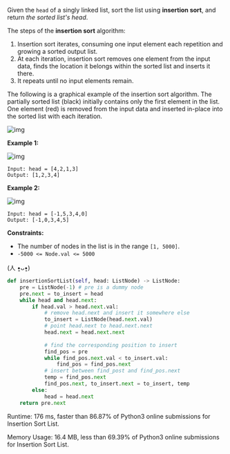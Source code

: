 Given the `head` of a singly linked list, sort the list using **insertion sort**, and return *the sorted list's head*.

The steps of the **insertion sort** algorithm:

1. Insertion sort iterates, consuming one input element each repetition and growing a sorted output list.
2. At each iteration, insertion sort removes one element from the input data, finds the location it belongs within the sorted list and inserts it there.
3. It repeats until no input elements remain.

The following is a graphical example of the insertion sort algorithm. The partially sorted list (black) initially contains only the first element in the list. One element (red) is removed from the input data and inserted in-place into the sorted list with each iteration.

![img](https://upload.wikimedia.org/wikipedia/commons/0/0f/Insertion-sort-example-300px.gif)

 

**Example 1:**

![img](https://assets.leetcode.com/uploads/2021/03/04/sort1linked-list.jpg)

```
Input: head = [4,2,1,3]
Output: [1,2,3,4]
```

**Example 2:**

![img](https://assets.leetcode.com/uploads/2021/03/04/sort2linked-list.jpg)

```
Input: head = [-1,5,3,4,0]
Output: [-1,0,3,4,5]
```

 

**Constraints:**

- The number of nodes in the list is in the range `[1, 5000]`.
- `-5000 <= Node.val <= 5000`

(人 •͈ᴗ•͈)

```python
def insertionSortList(self, head: ListNode) -> ListNode:
    pre = ListNode(-1) # pre is a dummy node
    pre.next = to_insert = head
    while head and head.next:
        if head.val > head.next.val:
            # remove head.next and insert it somewhere else
            to_insert = ListNode(head.next.val)
            # point head.next to head.next.next
            head.next = head.next.next
            
            # find the corresponding position to insert
            find_pos = pre
            while find_pos.next.val < to_insert.val: 
                find_pos = find_pos.next
            # insert between find_post and find_pos.next
            temp = find_pos.next
            find_pos.next, to_insert.next = to_insert, temp
        else:
            head = head.next
    return pre.next
```

Runtime: 176 ms, faster than 86.87% of Python3 online submissions for Insertion Sort List.

Memory Usage: 16.4 MB, less than 69.39% of Python3 online submissions for Insertion Sort List.